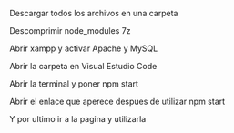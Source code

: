 Descargar todos los archivos en una carpeta

Descomprimir node_modules 7z

Abrir xampp y activar Apache y MySQL

Abrir la carpeta en Visual Estudio Code

Abrir la terminal y poner npm start

Abrir el enlace que aperece despues de utilizar npm start

Y por ultimo ir a la pagina y utilizarla
